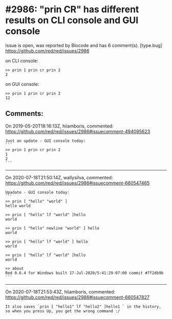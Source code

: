 
#2986: "prin CR" has different results on CLI console and GUI console
================================================================================
Issue is open, was reported by Blocode and has 6 comment(s).
[type.bug]
<https://github.com/red/red/issues/2986>

on CLI console:
```Red
>> prin 1 prin cr prin 2
2
```

on GUI console:
```Red
>> prin 1 prin cr prin 2
12
```
 


Comments:
--------------------------------------------------------------------------------

On 2019-05-20T18:16:13Z, hiiamboris, commented:
<https://github.com/red/red/issues/2986#issuecomment-494095623>

    Just an update - GUI console today:
    ```
    >> prin 1 prin cr prin 2
    1
    2
    ```

--------------------------------------------------------------------------------

On 2020-07-18T21:50:14Z, wallysilva, commented:
<https://github.com/red/red/issues/2986#issuecomment-660547465>

    Upadate - GUI console today:
    ```
    >> prin [ "hello" "world" ] 
    hello world
    
    >> prin [ "hello" lf "world" ]hello 
    world
    
    >> prin [ "hello" newline "world" ] hello 
    world
    
    >> prin [ "hello" lf "world" ] hello 
    world
    
    >> prin [ "hello" lf "world" ]hello 
    world
    
    >> about
    Red 0.6.4 for Windows built 17-Jul-2020/5:41:29-07:00 commit #7f2db9b
    ```

--------------------------------------------------------------------------------

On 2020-07-18T21:53:43Z, hiiamboris, commented:
<https://github.com/red/red/issues/2986#issuecomment-660547827>

    It also saves `prin [ "hello1" lf "hello2" ]hello1 ` in the history, so when you press Up, you get the wrong command :/

